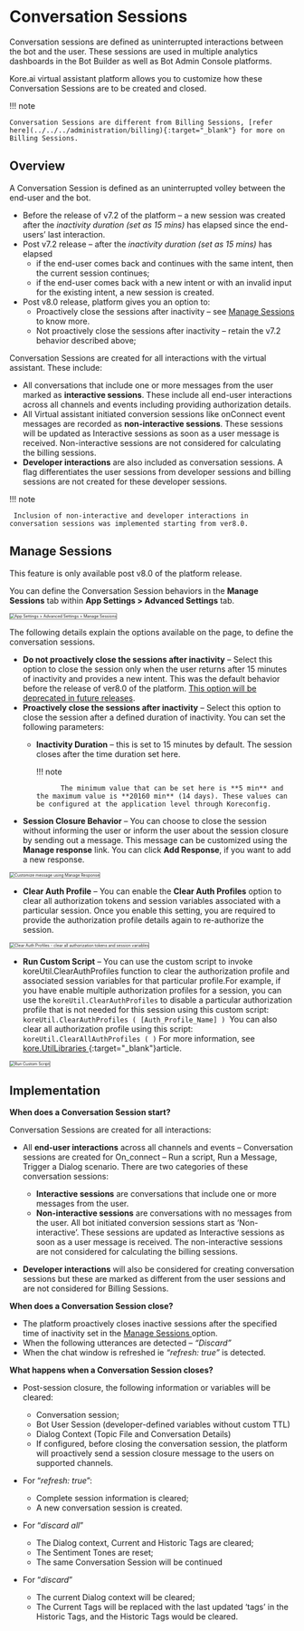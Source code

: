 # Conversation Sessions

Conversation sessions are defined as uninterrupted interactions between the bot and the user. These sessions are used in multiple analytics dashboards in the Bot Builder as well as Bot Admin Console platforms.

Kore.ai virtual assistant platform allows you to customize how these Conversation Sessions are to be created and closed.

!!! note

    Conversation Sessions are different from Billing Sessions, [refer here](../../../administration/billing){:target="_blank"} for more on Billing Sessions.


## Overview

A Conversation Session is defined as an uninterrupted volley between the end-user and the bot.


* Before the release of v7.2 of the platform – a new session was created after the _inactivity duration (set as 15 mins)_ has elapsed since the end-users’ last interaction.
* Post v7.2 release – after the _inactivity duration (set as 15 mins)_ has elapsed
    * if the end-user comes back and continues with the same intent, then the current session continues;
    * if the end-user comes back with a new intent or with an invalid input for the existing intent, a new session is created.
* Post v8.0 release, platform gives you an option to:
    * Proactively close the sessions after inactivity – see [Manage Sessions](#manage-sessions) to know more.
    * Not proactively close the sessions after inactivity – retain the v7.2 behavior described above;

Conversation Sessions are created for all interactions with the virtual assistant. These include:

* All conversations that include one or more messages from the user marked as **interactive sessions**. These include all end-user interactions across all channels and events including providing authorization details.
* All Virtual assistant initiated conversion sessions like onConnect event messages are recorded as **non-interactive sessions**. These sessions will be updated as Interactive sessions as soon as a user message is received. Non-interactive sessions are not considered for calculating the billing sessions.
* **Developer interactions** are also included as conversation sessions. A flag differentiates the user sessions from developer sessions and billing sessions are not created for these developer sessions.

!!! note

     Inclusion of non-interactive and developer interactions in conversation sessions was implemented starting from ver8.0.


## Manage Sessions

This feature is only available post v8.0 of the platform release.

You can define the Conversation Session behaviors in the **Manage Sessions** tab within **App Settings > Advanced Settings** tab.

<img src="../images/bot-sessions-img1.png" alt="App Settings > Advanced Settings > Manage Sessions" title="App Settings > Advanced Settings > Manage Sessions" style="border: 1px solid gray;zoom:50%;"/>

The following details explain the options available on the page, to define the conversation sessions.

* **Do not proactively close the sessions after inactivity** – Select this option to close the session only when the user returns after 15 minutes of inactivity and provides a new intent. This was the default behavior before the release of ver8.0 of the platform. <span style="text-decoration:underline;">This option will be deprecated in future releases</span>.
* **Proactively close the sessions after inactivity** – Select this option to close the session after a defined duration of inactivity. You can set the following parameters:
    * **Inactivity Duration** – this is set to 15 minutes by default. The session closes after the time duration set here.

        !!! note

                The minimum value that can be set here is **5 min** and the maximum value is **20160 min** (14 days). These values can be configured at the application level through Koreconfig.

* **Session Closure Behavior** – You can choose to close the session without informing the user or inform the user about the session closure by sending out a message. This message can be customized using the **Manage response** link. You can click **Add Response**, if you want to add a new response.  
<img src="../images/bot-sessions-img2.png" alt="Customize message using Manage Response" title="Customize message using Manage Response" style="border: 1px solid gray;zoom:50%;"/>

* **Clear Auth Profile** – You can enable the **Clear Auth Profiles** option to clear all authorization tokens and session variables associated with a particular session. Once you enable this setting, you are required to provide the authorization profile details again to re-authorize the session.  
<img src="../images/bot-sessions-img3.png" alt="Clear Auth Profiles - clear all authorization tokens and session variables" title="Clear Auth Profiles - clear all authorization tokens and session variables" style="border: 1px solid gray;zoom:50%;"/>

* **Run Custom Script** – You can use the custom script to invoke koreUtil.ClearAuthProfiles function to clear the authorization profile and associated session variables for that particular profile.For example, if you have enable multiple authorization profiles for a session, you can use the `koreUtil.ClearAuthProfiles` to disable a particular authorization profile that is not needed for this session using this custom script:  
`koreUtil.ClearAuthProfiles ( [Auth_Profile_Name] )
`You can also clear all authorization profile using this script:
`koreUtil.ClearAllAuthProfiles ( )` For more information, see [kore.UtilLibraries ](../../../apis/koreutil-libraries){:target="_blank"}article.  
<img src="../images/bot-sessions-img4.png" alt="Run Custom Script" title="Run Custom Script" style="border: 1px solid gray;zoom:50%;"/>


## Implementation

**When does a Conversation Session start?**

Conversation Sessions are created for all interactions:

* All **end-user interactions** across all channels and events – Conversation sessions are created for On_connect – Run a script, Run a Message, Trigger a Dialog scenario. There are two categories of these conversation sessions:
    * **Interactive sessions** are conversations that include one or more messages from the user.
    * **Non-interactive sessions** are conversations with no messages from the user. All bot initiated conversion sessions start as ‘Non-interactive’. These sessions are updated as Interactive sessions as soon as a user message is received. The non-interactive sessions are not considered for calculating the billing sessions.

* **Developer interactions** will also be considered for creating conversation sessions but these are marked as different from the user sessions and are not considered for Billing Sessions.

**When does a Conversation Session close?**

* The platform proactively closes inactive sessions after the specified time of inactivity set in the [Manage Sessions ](#manage-sessions)option.
* When the following utterances are detected – _“Discard”_
* When the chat window is refreshed ie _“refresh: true”_ is detected.

**What happens when a Conversation Session closes?**

* Post-session closure, the following information or variables will be cleared:
    * Conversation session;
    * Bot User Session (developer-defined variables without custom TTL)
    * Dialog Context (Topic File and Conversation Details)
    * If configured, before closing the conversation session, the platform will proactively send a session closure message to the users on supported channels.

* For “_refresh: true_”:
    * Complete session information is cleared;
    * A new conversation session is created.

* For “_discard all_”
    * The Dialog context, Current and Historic Tags are cleared;
    * The Sentiment Tones are reset;
    * The same Conversation Session will be continued

* For “_discard_”
    * The current Dialog context will be cleared;
    * The Current Tags will be replaced with the last updated ‘tags’ in the Historic Tags, and the Historic Tags would be cleared.